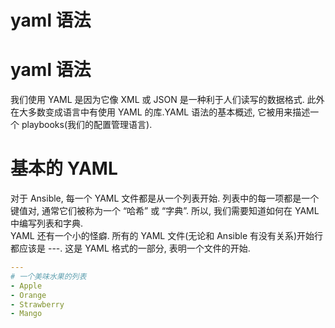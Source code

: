 # yaml 语法

# yaml 语法
我们使用 YAML 是因为它像 XML 或 JSON 是一种利于人们读写的数据格式. 此外在大多数变成语言中有使用 YAML 的库.YAML 语法的基本概述, 它被用来描述一个 playbooks(我们的配置管理语言).
# 基本的 YAML
对于 Ansible, 每一个 YAML 文件都是从一个列表开始. 列表中的每一项都是一个键值对, 通常它们被称为一个 “哈希” 或 “字典”. 所以, 我们需要知道如何在 YAML 中编写列表和字典.  
YAML 还有一个小的怪癖. 所有的 YAML 文件(无论和 Ansible 有没有关系)开始行都应该是 ---. 这是 YAML 格式的一部分, 表明一个文件的开始.  
```yaml
---
# 一个美味水果的列表
- Apple
- Orange
- Strawberry
- Mango
```


